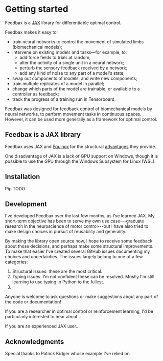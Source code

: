 # Getting started

Feedbax is a [JAX](https://jax.readthedocs.io/en/latest/beginner_guide.html#beginner-guide) library for differentiable optimal control.

Feedbax makes it easy to:

- train neural networks to control the movement of simulated limbs (biomechanical models);
- intervene on existing models and tasks—for example, to:
    - add force fields to trials at random;
    - alter the activity of a single unit in a neural network;
    - perturb the sensory feedback received by a network;
    - add any kind of noise to any part of a model's state;
- swap out components of models, and write new components; 
- train multiple replicates of a model in parallel;
- change which parts of the model are trainable, or available to a controller as feedback;
- track the progress of a training run in Tensorboard.

Feedbax was designed for feedback control of biomechanical models by neural networks, to perform movement tasks in continuous spaces. However, it can be used more generally as a framework for optimal control.

## Feedbax is a JAX library

Feedbax uses JAX and [Equinox](https://docs.kidger.site/equinox/) for the structural [advantages](/feedbax/examples/pytrees/) they provide. 

One disadvantage of JAX is a lack of GPU support on Windows, though it is possible to use the GPU through the Windows Subsystem for Linux (WSL).

## Installation

Pip TODO.

## Development

I've developed Feedbax over the last few months, as I've learned JAX. My short-term objective has been to serve my own use case---graduate research in the neuroscience of motor control---but I have also tried to make design choices in pursuit of reusability and generality.

By making the library open source now, I hope to receive some feedback about those decisions, and perhaps make some structural improvements. To make that easier I've created several GitHub issues documenting my choices and uncertainties. The issues largely belong to one of a few categories:

1. Structural issues: these are the most critical.
2. Typing issues: I'm not confident these can be resolved. Mostly I'm still learning to use typing in Python to the fullest.
3. 

Anyone is welcome to ask questions or make suggestions about any part of the code or documentation!

If you are a researcher in optimal control or reinforcement learning, I'd be particularly interested to hear about...

If you are an experienced JAX user...

## Acknowledgments 

Special thanks to Patrick Kidger whose example I've relied on

